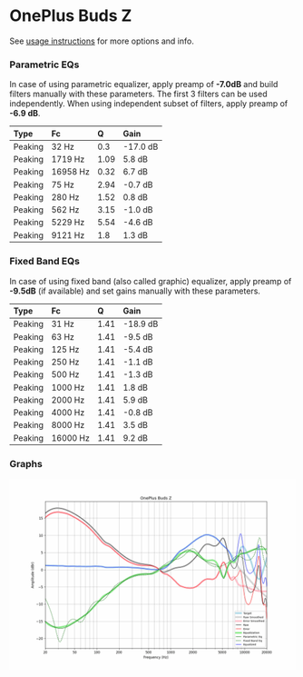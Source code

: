 # OnePlus Buds Z
See [usage instructions](https://github.com/jaakkopasanen/AutoEq#usage) for more options and info.

### Parametric EQs
In case of using parametric equalizer, apply preamp of **-7.0dB** and build filters manually
with these parameters. The first 3 filters can be used independently.
When using independent subset of filters, apply preamp of **-6.9 dB**.

| Type    | Fc       |    Q | Gain     |
|:--------|:---------|:-----|:---------|
| Peaking | 32 Hz    | 0.3  | -17.0 dB |
| Peaking | 1719 Hz  | 1.09 | 5.8 dB   |
| Peaking | 16958 Hz | 0.32 | 6.7 dB   |
| Peaking | 75 Hz    | 2.94 | -0.7 dB  |
| Peaking | 280 Hz   | 1.52 | 0.8 dB   |
| Peaking | 562 Hz   | 3.15 | -1.0 dB  |
| Peaking | 5229 Hz  | 5.54 | -4.6 dB  |
| Peaking | 9121 Hz  | 1.8  | 1.3 dB   |

### Fixed Band EQs
In case of using fixed band (also called graphic) equalizer, apply preamp of **-9.5dB**
(if available) and set gains manually with these parameters.

| Type    | Fc       |    Q | Gain     |
|:--------|:---------|:-----|:---------|
| Peaking | 31 Hz    | 1.41 | -18.9 dB |
| Peaking | 63 Hz    | 1.41 | -9.5 dB  |
| Peaking | 125 Hz   | 1.41 | -5.4 dB  |
| Peaking | 250 Hz   | 1.41 | -1.1 dB  |
| Peaking | 500 Hz   | 1.41 | -1.3 dB  |
| Peaking | 1000 Hz  | 1.41 | 1.8 dB   |
| Peaking | 2000 Hz  | 1.41 | 5.9 dB   |
| Peaking | 4000 Hz  | 1.41 | -0.8 dB  |
| Peaking | 8000 Hz  | 1.41 | 3.5 dB   |
| Peaking | 16000 Hz | 1.41 | 9.2 dB   |

### Graphs
![](./OnePlus%20Buds%20Z.png)